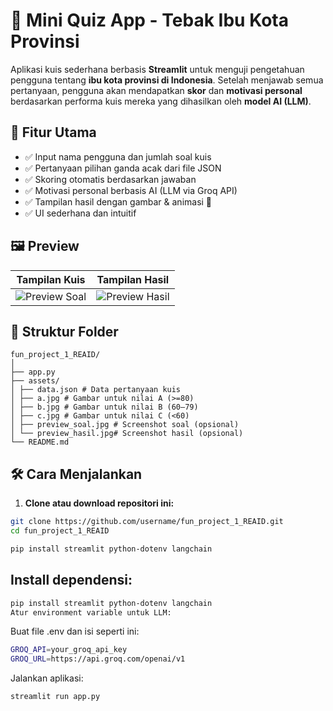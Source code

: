 # 📍 Mini Quiz App - Tebak Ibu Kota Provinsi

Aplikasi kuis sederhana berbasis **Streamlit** untuk menguji pengetahuan pengguna tentang **ibu kota provinsi di Indonesia**. Setelah menjawab semua pertanyaan, pengguna akan mendapatkan **skor** dan **motivasi personal** berdasarkan performa kuis mereka yang dihasilkan oleh **model AI (LLM)**.

## 🚀 Fitur Utama

- ✅ Input nama pengguna dan jumlah soal kuis
- ✅ Pertanyaan pilihan ganda acak dari file JSON
- ✅ Skoring otomatis berdasarkan jawaban
- ✅ Motivasi personal berbasis AI (LLM via Groq API)
- ✅ Tampilan hasil dengan gambar & animasi 🎉
- ✅ UI sederhana dan intuitif

## 🖼️ Preview

| Tampilan Kuis | Tampilan Hasil |
|---------------|----------------|
| ![Preview Soal](assets/preview_soal.jpg) | ![Preview Hasil](assets/preview_hasil.jpg) |

## 🧱 Struktur Folder
```
fun_project_1_REAID/
│
├── app.py
├── assets/
│ ├── data.json # Data pertanyaan kuis
│ ├── a.jpg # Gambar untuk nilai A (>=80)
│ ├── b.jpg # Gambar untuk nilai B (60–79)
│ ├── c.jpg # Gambar untuk nilai C (<60)
│ ├── preview_soal.jpg # Screenshot soal (opsional)
│ └── preview_hasil.jpg# Screenshot hasil (opsional)
└── README.md
```

## 🛠️ Cara Menjalankan

1. **Clone atau download repositori ini:**

```bash
git clone https://github.com/username/fun_project_1_REAID.git
cd fun_project_1_REAID

pip install streamlit python-dotenv langchain
```
## Install dependensi:

```bash
pip install streamlit python-dotenv langchain
Atur environment variable untuk LLM:
```

Buat file .env dan isi seperti ini:
```bash
GROQ_API=your_groq_api_key
GROQ_URL=https://api.groq.com/openai/v1
```

Jalankan aplikasi:
```bash
streamlit run app.py
```